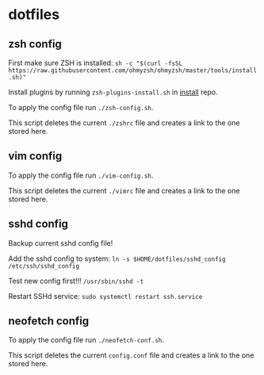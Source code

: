 # dotfiles

## zsh config

First make sure ZSH is installed: `sh -c "$(curl -fsSL https://raw.githubusercontent.com/ohmyzsh/ohmyzsh/master/tools/install.sh)"`

Install plugins by running `zsh-plugins-install.sh` in [install](https://github.com/henrikzujeddeloh/install) repo.

To apply the config file run `./zsh-config.sh`.

This script deletes the current `./zshrc` file and creates a link to the one stored here.



## vim config

To apply the config file run `./vim-config.sh`.

This script deletes the current `./vimrc` file and creates a link to the one stored here.


## sshd config

Backup current sshd config file!

Add the sshd config to system: `ln -s $HOME/dotfiles/sshd_config /etc/ssh/sshd_config`

Test new config first!!! `/usr/sbin/sshd -t`

Restart SSHd service: `sudo systemctl restart ssh.service`



## neofetch config

To apply the config file run `./neofetch-conf.sh`.

This script deletes the current `config.conf` file and creates a link to the one stored here.
